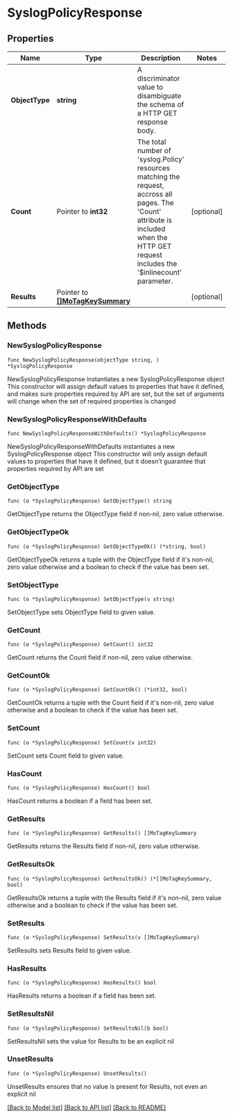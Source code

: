 # SyslogPolicyResponse

## Properties

Name | Type | Description | Notes
------------ | ------------- | ------------- | -------------
**ObjectType** | **string** | A discriminator value to disambiguate the schema of a HTTP GET response body. | 
**Count** | Pointer to **int32** | The total number of &#39;syslog.Policy&#39; resources matching the request, accross all pages. The &#39;Count&#39; attribute is included when the HTTP GET request includes the &#39;$inlinecount&#39; parameter. | [optional] 
**Results** | Pointer to [**[]MoTagKeySummary**](mo.TagKeySummary.md) |  | [optional] 

## Methods

### NewSyslogPolicyResponse

`func NewSyslogPolicyResponse(objectType string, ) *SyslogPolicyResponse`

NewSyslogPolicyResponse instantiates a new SyslogPolicyResponse object
This constructor will assign default values to properties that have it defined,
and makes sure properties required by API are set, but the set of arguments
will change when the set of required properties is changed

### NewSyslogPolicyResponseWithDefaults

`func NewSyslogPolicyResponseWithDefaults() *SyslogPolicyResponse`

NewSyslogPolicyResponseWithDefaults instantiates a new SyslogPolicyResponse object
This constructor will only assign default values to properties that have it defined,
but it doesn't guarantee that properties required by API are set

### GetObjectType

`func (o *SyslogPolicyResponse) GetObjectType() string`

GetObjectType returns the ObjectType field if non-nil, zero value otherwise.

### GetObjectTypeOk

`func (o *SyslogPolicyResponse) GetObjectTypeOk() (*string, bool)`

GetObjectTypeOk returns a tuple with the ObjectType field if it's non-nil, zero value otherwise
and a boolean to check if the value has been set.

### SetObjectType

`func (o *SyslogPolicyResponse) SetObjectType(v string)`

SetObjectType sets ObjectType field to given value.


### GetCount

`func (o *SyslogPolicyResponse) GetCount() int32`

GetCount returns the Count field if non-nil, zero value otherwise.

### GetCountOk

`func (o *SyslogPolicyResponse) GetCountOk() (*int32, bool)`

GetCountOk returns a tuple with the Count field if it's non-nil, zero value otherwise
and a boolean to check if the value has been set.

### SetCount

`func (o *SyslogPolicyResponse) SetCount(v int32)`

SetCount sets Count field to given value.

### HasCount

`func (o *SyslogPolicyResponse) HasCount() bool`

HasCount returns a boolean if a field has been set.

### GetResults

`func (o *SyslogPolicyResponse) GetResults() []MoTagKeySummary`

GetResults returns the Results field if non-nil, zero value otherwise.

### GetResultsOk

`func (o *SyslogPolicyResponse) GetResultsOk() (*[]MoTagKeySummary, bool)`

GetResultsOk returns a tuple with the Results field if it's non-nil, zero value otherwise
and a boolean to check if the value has been set.

### SetResults

`func (o *SyslogPolicyResponse) SetResults(v []MoTagKeySummary)`

SetResults sets Results field to given value.

### HasResults

`func (o *SyslogPolicyResponse) HasResults() bool`

HasResults returns a boolean if a field has been set.

### SetResultsNil

`func (o *SyslogPolicyResponse) SetResultsNil(b bool)`

 SetResultsNil sets the value for Results to be an explicit nil

### UnsetResults
`func (o *SyslogPolicyResponse) UnsetResults()`

UnsetResults ensures that no value is present for Results, not even an explicit nil

[[Back to Model list]](../README.md#documentation-for-models) [[Back to API list]](../README.md#documentation-for-api-endpoints) [[Back to README]](../README.md)


